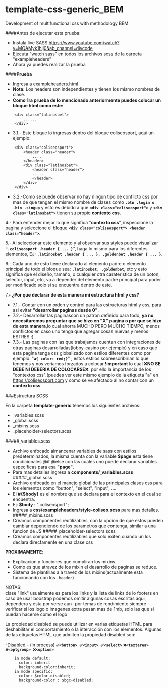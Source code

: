 # template-css-generic_BEM
Development of multifunctional css with methodology BEM

####Antes de ejecutar esta prueba:
- Instala live SASS https://www.youtube.com/watch?v=MQAMyk1hIj0&ab_channel=divcode
- Ejecuta "watch sass" en todos los archivos scss de la carpeta "exampleheaders"
- Ahora ya puedes realizar la prueba

####__Prueba__
* Ingresa a exampleheaders.html
* **Nota:** Los headers son independientes y tienen los mismo nombres de clase.
* __Como 1ra prueba de lo mencionado anteriormente puedes colocar un bloque html como este:__
```
    <div class="latinosbet">
        ......
    </div>
```
   * 3.1.- Este bloque lo ingresas dentro del bloque coliseosport, aqui un ejemplo:
```
    <div class="coliseosport">
        <header class="header">
            ....
        </header>
        <div class="latinosbet">
            <header class="header">
            .....
            </header>
        </div>
    </div>
```
   * 3.2.-Como se puede observar no hay ningun tipo de conflicto css por mas de que tengan el mismo nombre de clases como  **```.btn .login o .btn .singup```** 
    y esto es debido a que **```<div class="coliseosport">```** y **```<div class="latinosbet">```** tienen su propio **contexto css**.

4.- Para entender mejor lo que significa "**contexto css**", inspeccione la pagina y seleccione el bloque **```<div class="coliseosport"> <header class="header">```**.

5.- Al seleccionar este elemento y al observar sus styles puede visualizar **```".coliseosport .header { ... }```**", haga lo mismo para los diferentes elementos, EJ: **```.latinosbet .header { ... }, .goldenbet .header { ... }```**.

6.- Cada uno de esto tiene declarado al elemento padre o elemento principal de   todo el bloque sea:  **```.latinosbet, .goldenbet```**, etc y esto significa que el diseño, tamaño, o cualquier otra carateristica de un boton, selector, input, etc, va a depender del elemento padre principal para poder ser modificado solo si se encuentra dentro de este.

7.- __¿Por que declarar de esta manera mi estructura html y css?__
   * 7.1.- Contar con un orden y control para las estructuras html y css, para asi evitar **"desarrollar paginas desde 0"**.
   * 7.2.- Desarrollar las paginascon un patron definido para todo, **ya no necesitaremos preguntar que se hizo en "X" pagina o por que se hizo de esta manera**,lo cual ahorra MUCHO PERO MUCHO TIEMPO, menos conflictos en caso uno tenga que agregar cosas nuevas y menos ESTRES :)
   * 7.3.- Las paginas con las que trabajamos cuentan con integraciones de otras paginas desarrolladas(lobby-casino por ejemplo) y en caso que esta pagina tenga css globalizado con estilos diferentes como por ejemplo: "**```a{ color: red;}```**" , estos estilos sobreescribirian lo que tenemos y nos veriamos forzados a colocar **!important** lo cual ❌**NO SE DEBE NI DEBERIA DE COLOCARSE**❌, por ello la importancia de los "contextos css".(puedes ver este mismo ejemplo de la etiqueta "a" en https://coliseosport.com y como se ve afectado al no contar con un **contexto css**.

###Estructura SCSS

En la carpeta **template-generic** tenemos los siguientes archivos:
* _variables.scss
* _global.scss
* _mixins.scss
* _placeholder-selectors.scss


#####_variables.scss
* Archivo enfocado almancenar variables de sass con estilos predeterminados, la misma cuenta con la variable **$page** esta tiene condicionales @if @else con las cuales uno puede declarar variables especificas para esa **"page"**.
* Para mas detalles ingresa a **components/_variables.scss**
#####_global.scss
* Archivo enfocado en el manejo global de las principales clases css para los elementos como "button", "select", "input", ....
* El **#{$body}**  es el nombre que se declara para el contexto en el cual se encuentra.
* Ej: **$body** : ".coliseosport"; 
* Ingresa a **css/exampleheaders/style-coliseo.scss** para mas detalles.
#####_mixins.scss
* Creamos componentes reutilizables, con la opcion de que estos pueden cambiar dependiendo de los parametros que contenga, similar a una funcion de JS
#####_placeholder-selectors.scss
* Creamos componentes reutilizables que solo exiten cuando un los declara directamente en una clase css


__PROXIMAMENTE__:
* Explicacion y funciones que cumpliran los mixins.
* Como es que atravez de los mixin el desarrollo de paginas se reduce.
* Sistema de plantillas a a travez de los mixins(actualmente esta funcionando con los ```.header```)

NOTAS:  
clase "link" usualmente es para los links y la lista de links de lo footers
en caso de usar boostrap podemos omitir algunas cosas escritas aqui, dependera y esta por verse aun
-por temas de rendimiento siempre verificar si los logo o imagenes extra pesan mas de 1mb, solo las que si puedan hacerse como el logo 

La propiedad disabled se puede utilizar en varias etiquetas HTML para deshabilitar el comportamiento o la interacción con los elementos. Algunas de las etiquetas HTML que admiten la propiedad disabled son:

-Disabled - (in process)
**```✅<button> ✅<input> ✅<select>```**
**```❌<textarea> ❌<optgroup> ❌<option>```**
```
    in mode default:
      color: inherit
      background-color:inherit;
    in mode specific:
      color: $color-disabled;
      background-color : $bgc-disabled;  
```
